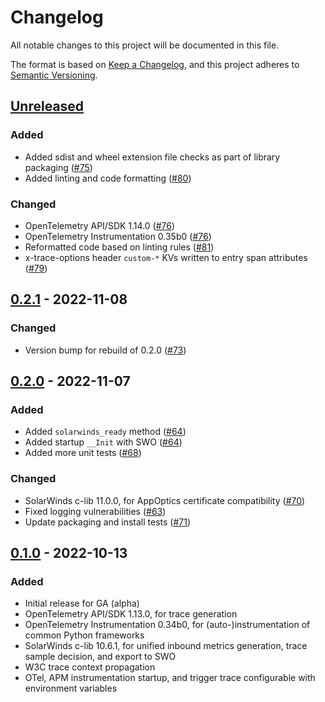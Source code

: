 # Changelog
All notable changes to this project will be documented in this file.

The format is based on [Keep a Changelog](https://keepachangelog.com/en/1.0.0/),
and this project adheres to [Semantic Versioning](https://semver.org/spec/v2.0.0.html).

## [Unreleased](https://github.com/appoptics/solarwinds-apm-python/compare/rel-0.2.1...HEAD)
### Added
- Added sdist and wheel extension file checks as part of library packaging ([#75](https://github.com/appoptics/solarwinds-apm-python/pull/75))
- Added linting and code formatting ([#80](https://github.com/appoptics/solarwinds-apm-python/pull/80))

### Changed
- OpenTelemetry API/SDK 1.14.0 ([#76](https://github.com/appoptics/solarwinds-apm-python/pull/76))
- OpenTelemetry Instrumentation 0.35b0 ([#76](https://github.com/appoptics/solarwinds-apm-python/pull/76))
- Reformatted code based on linting rules ([#81](https://github.com/appoptics/solarwinds-apm-python/pull/81))
- x-trace-options header `custom-*` KVs written to entry span attributes ([#79](https://github.com/appoptics/solarwinds-apm-python/pull/79))

## [0.2.1](https://github.com/appoptics/solarwinds-apm-python/releases/tag/rel-0.2.1) - 2022-11-08
### Changed
- Version bump for rebuild of 0.2.0 ([#73](https://github.com/appoptics/solarwinds-apm-python/pull/73))

## [0.2.0](https://github.com/appoptics/solarwinds-apm-python/releases/tag/rel-0.2.0) - 2022-11-07
### Added
- Added `solarwinds_ready` method ([#64](https://github.com/appoptics/solarwinds-apm-python/pull/64))
- Added startup `__Init` with SWO ([#64](https://github.com/appoptics/solarwinds-apm-python/pull/64))
- Added more unit tests ([#68](https://github.com/appoptics/solarwinds-apm-python/pull/68))

### Changed
- SolarWinds c-lib 11.0.0, for AppOptics certificate compatibility ([#70](https://github.com/appoptics/solarwinds-apm-python/pull/70))
- Fixed logging vulnerabilities ([#63](https://github.com/appoptics/solarwinds-apm-python/pull/63))
- Update packaging and install tests ([#71](https://github.com/appoptics/solarwinds-apm-python/pull/71))

## [0.1.0](https://github.com/appoptics/solarwinds-apm-python/releases/tag/rel-0.1.0) - 2022-10-13
### Added
- Initial release for GA (alpha)
- OpenTelemetry API/SDK 1.13.0, for trace generation
- OpenTelemetry Instrumentation 0.34b0, for (auto-)instrumentation of common Python frameworks
- SolarWinds c-lib 10.6.1, for unified inbound metrics generation, trace sample decision, and export to SWO
- W3C trace context propagation
- OTel, APM instrumentation startup, and trigger trace configurable with environment variables
